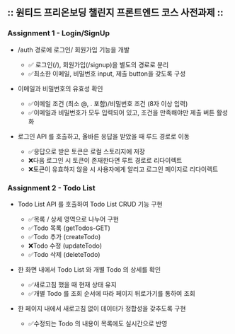 ## :: 원티드 프리온보딩 챌린지 프론트엔드 코스 사전과제 ::

### Assignment 1 - Login/SignUp

- /auth 경로에 로그인/ 회원가입 기능을 개발

  - ✅ 로그인(/), 회원가입(/signup)을 별도의 경로로 분리
  - ✅최소한 이메일, 비밀번호 input, 제출 button을 갖도록 구성

- 이메일과 비밀번호의 유효성 확인

  - ✅이메일 조건 (최소 @, . 포함)/비밀번호 조건 (8자 이상 입력)
  - ✅이메일과 비밀번호가 모두 입력되어 있고, 조건을 만족해야만 제출 버튼 활성화

- 로그인 API 를 호출하고, 올바른 응답을 받았을 때 루드 경로로 이동
  - ✅응답으로 받은 토큰은 로컬 스토리지에 저장
  - ❌다음 로그인 시 토큰이 존재한다면 루트 경로로 리다이렉트
  - ❌토큰이 유효하지 않을 시 사용자에게 알리고 로그인 페이지로 리다이렉트

### Assignment 2 - Todo List

- Todo List API 를 호출하여 Todo List CRUD 기능 구현

  - ✅목록 / 상세 영역으로 나누어 구현
  - ✅Todo 목록 (getTodos-GET)
  - ✅Todo 추가 (createTodo)
  - ❌Todo 수정 (updateTodo)
  - ✅Todo 삭제 (deleteTodo)

- 한 화면 내에서 Todo List 와 개별 Todo 의 상세를 확인

  - ✅새로고침 했을 때 현재 상태 유지
  - ✅개별 Todo 를 조회 순서에 따라 페이지 뒤로가기를 통하여 조회

- 한 페이지 내에서 새로고침 없이 데이터가 정합성을 갖추도록 구현
  - ✅수정되는 Todo 의 내용이 목록에도 실시간으로 반영
